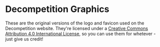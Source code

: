 # Decompetition Graphics

These are the original versions of the logo and favicon used on the Decompetition
website. They're licensed under a [Creative Commons Attribution 4.0 International
License](https://creativecommons.org/licenses/by/4.0/), so you can use them for
whetever - just give us credit!
